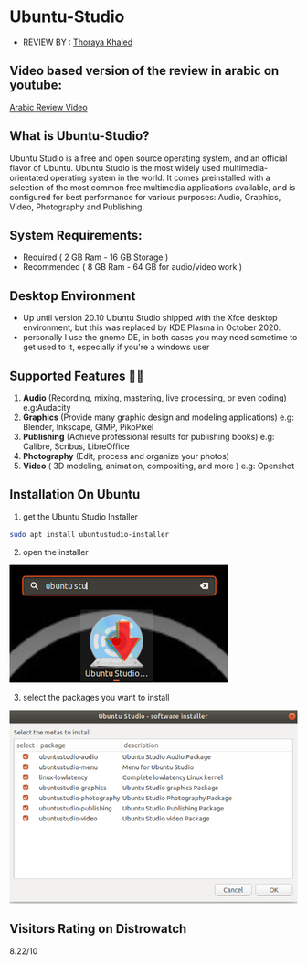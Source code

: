 # Ubuntu-Studio

- REVIEW BY : [Thoraya Khaled](https://github.com/thoraiia)

## Video based version of the review <b> in arabic </b> on youtube:

[Arabic Review Video](https://bit.ly/3nQvwQM)

## What is Ubuntu-Studio?

Ubuntu Studio is a free and open source operating system, and an official flavor of Ubuntu. Ubuntu Studio is the most widely used multimedia-orientated operating system in the world. It comes preinstalled with a selection of the most common free multimedia applications available, and is configured for best performance for various purposes: Audio, Graphics, Video, Photography and Publishing.

## System Requirements:

* Required ( 2 GB Ram - 16 GB Storage )
* Recommended ( 8 GB Ram - 64 GB for audio/video work )

## Desktop Environment

* Up until version 20.10 Ubuntu Studio shipped with the Xfce desktop environment, but this was replaced by KDE Plasma in October 2020.
* personally I use the gnome DE, in both cases you may need sometime to get used to it, especially if you're a windows user

## Supported Features 💪💪

1. **Audio** (Recording, mixing, mastering, live processing, or even coding) e.g:Audacity
2. **Graphics** (Provide many graphic design and modeling applications) e.g: Blender, Inkscape, GIMP, PikoPixel
3. **Publishing** (Achieve professional results for publishing books) e.g: Calibre, Scribus, LibreOffice
4. **Photography** (Edit, process and organize your photos)
5. **Video** ( 3D modeling, animation, compositing, and more ) e.g: Openshot

## Installation On Ubuntu

1. get the Ubuntu Studio Installer

``` bash
sudo apt install ubuntustudio-installer
```

2. open the installer

![image](./images/ubuntu-studio1.png)

3. select the packages you want to install

![image](./images/ubuntu-studio2.png)

## Visitors Rating on Distrowatch

8.22/10